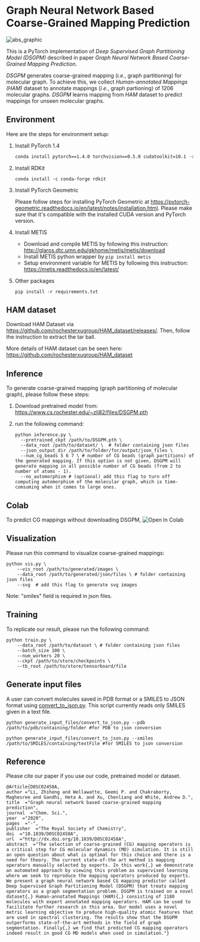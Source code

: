 # Graph Neural Network Based Coarse-Grained Mapping Prediction
![abs_graphic](fig/abs_graphic.png)

This is a PyTorch implementation of *Deep Supervised Graph Partitioning Model (DSGPM)* described in paper *Graph Neural Network Based Coarse-Grained Mapping Prediction*.

*DSGPM* generates coarse-grained mapping (*i.e.*, graph partitioning) for molecular graph. To achieve this, we collect *Human-annotated Mappings (HAM)* dataset to annotate mappings (*i.e.*, graph partioning) of 1206 molecular graphs. *DSGPM* learns mapping from *HAM* dataset to predict mappings for unseen molecular graphs.



## Environment

Here are the steps for environment setup:

1. Install PyTorch 1.4

   ```bash
   conda install pytorch==1.4.0 torchvision==0.5.0 cudatoolkit=10.1 -c pytorch
   ```

2. Install RDKit

   ```shell
   conda install -c conda-forge rdkit
   ```

3. Install PyTorch Geometric

   Please follow steps for installing PyTorch Geometric at https://pytorch-geometric.readthedocs.io/en/latest/notes/installation.html. Please make sure that it's compatible with the installed CUDA version and PyTorch version.

4. Install METIS

   - Download and compile METIS by following this instruction: http://glaros.dtc.umn.edu/gkhome/metis/metis/download
   - Install METIS python wrapper by `pip install metis`
   - Setup environment variable for METIS by following this instruction: https://metis.readthedocs.io/en/latest/

5. Other packages

   ```shell
   pip install -r requirements.txt
   ```



## HAM dataset

Download HAM Dataset via https://github.com/rochesterxugroup/HAM_dataset/releases/. Then, follow the instruction to extract the tar ball.

More details of HAM dataset can be seen here: https://github.com/rochesterxugroup/HAM_dataset



## Inference

To generate coarse-grained mapping (graph partitioning of molecular graph), please follow these steps:

1. Download pretrained model from: https://www.cs.rochester.edu/~zli82/files/DSGPM.pth

2. run the following command:

   ```shell
   python inference.py \
     --pretrained_ckpt /path/to/DSGPM.pth \
     --data_root /path/to/dataset/ \  # folder containing json files
     --json_output_dir /path/to/folder/for/output/json_files \
     --num_cg_beads 5 6 7 \ # number of CG beads (graph partitions) of the generated mapping. If this option is not given, DSGPM will generate mapping in all possible number of CG beads (from 2 to number of atoms - 1).
     --no_automorphism # (optional) add this flag to turn off computing automorphism of the molecular graph, which is time-comsuming when it comes to large ones.
   ```

## Colab
To predict CG mappings without downloading DSGPM, ![Open In Colab](https://colab.research.google.com/assets/colab-badge.svg)

## Visualization

Please run this command to visualize coarse-grained mappings:

```shell
python vis.py \
	--vis_root /path/to/generated/images \
	--data_root /path/to/generated/json/files \ # folder containing json files
	--svg  # add this flag to generate svg images
```

Note:  "smiles" field is required in json files.



## Training

To replicate our result, please run the following command:

```shell
python train.py \
	--data_root /path/to/dataset \ # folder containing json files
	--batch_size 100 \
	--num_workers 20 \
	--ckpt /path/to/store/checkpoints \
	--tb_root /path/to/store/tensorboard/file
```

## Generate input files

A user can convert molecules saved in PDB format or a SMILES to JSON format using [convert_to_json.py](https://github.com/rochesterxugroup/DSGPM/blob/cg_pdb/generate_input_files/convert_to_json.py). 
This script currently reads only SMILES given in a text file. 


```
python generate_input_files/convert_to_json.py --pdb /path/to/pdb/containing/folder #for PDB to json conversion

python generate_input_files/convert_to_json.py --smiles /path/to/SMILES/containing/textFile #for SMILES to json conversion

```


## Reference

Please cite our paper if you use our code, pretrained model or dataset.

```
@Article{D0SC02458A,
author ="Li, Zhiheng and Wellawatte, Geemi P. and Chakraborty, Maghesree and Gandhi, Heta A. and Xu, Chenliang and White, Andrew D.",
title  ="Graph neural network based coarse-grained mapping prediction",
journal  ="Chem. Sci.",
year  ="2020",
pages  ="-",
publisher  ="The Royal Society of Chemistry",
doi  ="10.1039/D0SC02458A",
url  ="http://dx.doi.org/10.1039/D0SC02458A",
abstract  ="The selection of coarse-grained (CG) mapping operators is a critical step for CG molecular dynamics (MD) simulation. It is still an open question about what is optimal for this choice and there is a need for theory. The current state-of-the art method is mapping operators manually selected by experts. In this work{,} we demonstrate an automated approach by viewing this problem as supervised learning where we seek to reproduce the mapping operators produced by experts. We present a graph neural network based CG mapping predictor called Deep Supervised Graph Partitioning Model (DSGPM) that treats mapping operators as a graph segmentation problem. DSGPM is trained on a novel dataset{,} Human-annotated Mappings (HAM){,} consisting of 1180 molecules with expert annotated mapping operators. HAM can be used to facilitate further research in this area. Our model uses a novel metric learning objective to produce high-quality atomic features that are used in spectral clustering. The results show that the DSGPM outperforms state-of-the-art methods in the field of graph segmentation. Finally{,} we find that predicted CG mapping operators indeed result in good CG MD models when used in simulation."}
```

